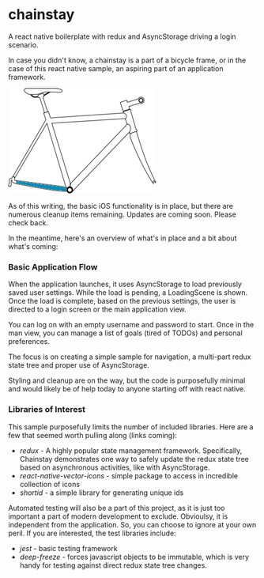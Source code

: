 # chainstay
A react native boilerplate with redux and AsyncStorage driving a login scenario.

In case you didn't know, a chainstay is a part of a bicycle frame, or in the case of this react native sample, an aspiring part of an application framework.

![alt-text](https://raw.githubusercontent.com/ShawnBertini/chainstay/master/img/bike-frame-md-blue.png "Chainstay Logo")

As of this writing, the basic iOS functionality is in place, but there are numerous cleanup items remaining.  Updates are coming soon.  Please check back.

In the meantime, here's an overview of what's in place and
a bit about what's coming:

### Basic Application Flow
When the application launches, it uses AsyncStorage to load previously saved user settings.  While the load is pending, a LoadingScene is shown.  Once the load is complete, based on the previous settings, the user is directed to a login screen or the main application view.

You can log on with an empty username and password to start.  Once in the man view, you can manage a list of goals (tired of TODOs) and personal preferences.

The focus is on creating a simple sample for navigation, a multi-part redux state tree and proper use of AsyncStorage.

Styling and cleanup are on the way, but the code is purposefully minimal and would likely be of help today to anyone starting off with react native.

### Libraries of Interest
This sample purposefully limits the number of included libraries.  Here are a few that seemed worth pulling along (links coming):

* *redux* - A highly popular state management framework. Specifically, Chainstay demonstrates one way to safely update the redux state tree based on asynchronous activities, like with AsyncStorage.
* *react-native-vector-icons* - simple package to access in incredible collection of icons
* *shortid* - a simple library for generating unique ids

Automated testing will also be a part of this project, as it is just too important a part of modern development to exclude.  Obvioulsy, it is independent from the application.  So, you can choose to ignore at your own peril.  If you are interested, the test libraries include:

* *jest* - basic testing framework
* *deep-freeze* - forces javascript objects to be immutable, which is very handy for testing against direct redux state tree changes.
